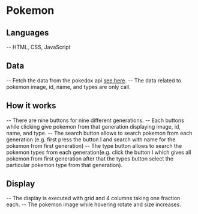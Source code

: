 # Pokemon

## Languages
-- HTML, CSS, JavaScript

## Data
-- Fetch the data from the pokedox api <a href="https://pokeapi.co/">see here</a>.
-- The data related to pokemon image, id, name, and types are only call.

## How it works
-- There are nine buttons for nine different generations.
-- Each buttons while clicking give pokemon from that generation displaying image, id, name, and type.
-- The search button allows to search pokemon from each generation (e.g. first press the button I and search with name for the pokemon from first generation)
-- The type button allows to search the pokemon types from each generation(e.g. click the button I which gives all pokemon from first generation after that the types button select the particular pokemon type from that generation).

## Display
-- The display is executed with grid and 4 columns taking one fraction each.
-- The pokemon image while hovering rotate and size increases.